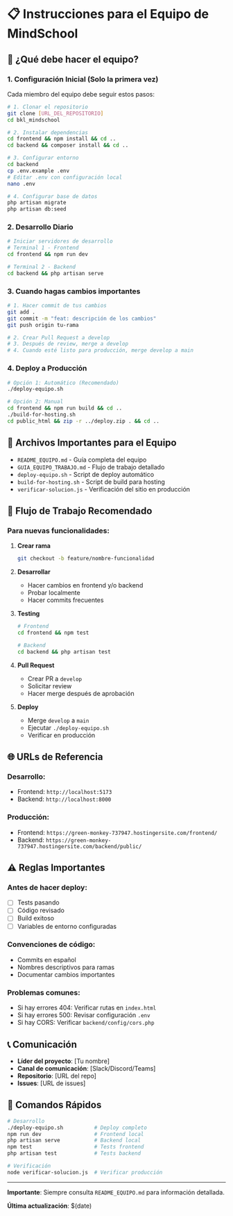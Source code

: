 # 📋 Instrucciones para el Equipo de MindSchool

## 🎯 **¿Qué debe hacer el equipo?**

### **1. Configuración Inicial (Solo la primera vez)**

Cada miembro del equipo debe seguir estos pasos:

```bash
# 1. Clonar el repositorio
git clone [URL_DEL_REPOSITORIO]
cd bkl_mindschool

# 2. Instalar dependencias
cd frontend && npm install && cd ..
cd backend && composer install && cd ..

# 3. Configurar entorno
cd backend
cp .env.example .env
# Editar .env con configuración local
nano .env

# 4. Configurar base de datos
php artisan migrate
php artisan db:seed
```

### **2. Desarrollo Diario**

```bash
# Iniciar servidores de desarrollo
# Terminal 1 - Frontend
cd frontend && npm run dev

# Terminal 2 - Backend  
cd backend && php artisan serve
```

### **3. Cuando hagas cambios importantes**

```bash
# 1. Hacer commit de tus cambios
git add .
git commit -m "feat: descripción de los cambios"
git push origin tu-rama

# 2. Crear Pull Request a develop
# 3. Después de review, merge a develop
# 4. Cuando esté listo para producción, merge develop a main
```

### **4. Deploy a Producción**

```bash
# Opción 1: Automático (Recomendado)
./deploy-equipo.sh

# Opción 2: Manual
cd frontend && npm run build && cd ..
./build-for-hosting.sh
cd public_html && zip -r ../deploy.zip . && cd ..
```

## 📁 **Archivos Importantes para el Equipo**

- `README_EQUIPO.md` - Guía completa del equipo
- `GUIA_EQUIPO_TRABAJO.md` - Flujo de trabajo detallado
- `deploy-equipo.sh` - Script de deploy automático
- `build-for-hosting.sh` - Script de build para hosting
- `verificar-solucion.js` - Verificación del sitio en producción

## 🔄 **Flujo de Trabajo Recomendado**

### **Para nuevas funcionalidades:**

1. **Crear rama**
   ```bash
   git checkout -b feature/nombre-funcionalidad
   ```

2. **Desarrollar**
   - Hacer cambios en frontend y/o backend
   - Probar localmente
   - Hacer commits frecuentes

3. **Testing**
   ```bash
   # Frontend
   cd frontend && npm test
   
   # Backend
   cd backend && php artisan test
   ```

4. **Pull Request**
   - Crear PR a `develop`
   - Solicitar review
   - Hacer merge después de aprobación

5. **Deploy**
   - Merge `develop` a `main`
   - Ejecutar `./deploy-equipo.sh`
   - Verificar en producción

## 🌐 **URLs de Referencia**

### **Desarrollo:**
- Frontend: `http://localhost:5173`
- Backend: `http://localhost:8000`

### **Producción:**
- Frontend: `https://green-monkey-737947.hostingersite.com/frontend/`
- Backend: `https://green-monkey-737947.hostingersite.com/backend/public/`

## ⚠️ **Reglas Importantes**

### **Antes de hacer deploy:**
- [ ] Tests pasando
- [ ] Código revisado
- [ ] Build exitoso
- [ ] Variables de entorno configuradas

### **Convenciones de código:**
- Commits en español
- Nombres descriptivos para ramas
- Documentar cambios importantes

### **Problemas comunes:**
- Si hay errores 404: Verificar rutas en `index.html`
- Si hay errores 500: Revisar configuración `.env`
- Si hay CORS: Verificar `backend/config/cors.php`

## 📞 **Comunicación**

- **Líder del proyecto**: [Tu nombre]
- **Canal de comunicación**: [Slack/Discord/Teams]
- **Repositorio**: [URL del repo]
- **Issues**: [URL de issues]

## 🚀 **Comandos Rápidos**

```bash
# Desarrollo
./deploy-equipo.sh          # Deploy completo
npm run dev                 # Frontend local
php artisan serve           # Backend local
npm test                    # Tests frontend
php artisan test            # Tests backend

# Verificación
node verificar-solucion.js  # Verificar producción
```

---

**Importante**: Siempre consulta `README_EQUIPO.md` para información detallada.

**Última actualización**: $(date) 